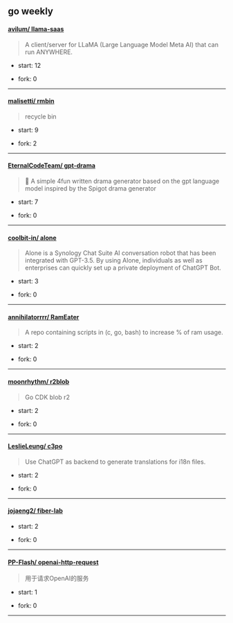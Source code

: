 ## go weekly

#### [avilum/ llama-saas](https://github.com/avilum/llama-saas)
>  A client/server for LLaMA (Large Language Model Meta AI) that can run ANYWHERE.
+ start: 12
+ fork: 0
---
#### [malisetti/ rmbin](https://github.com/malisetti/rmbin)
>  recycle bin 
+ start: 9
+ fork: 2
---
#### [EternalCodeTeam/ gpt-drama](https://github.com/EternalCodeTeam/gpt-drama)
>  🎉 A simple 4fun written drama generator based on the gpt language model inspired by the Spigot drama generator
+ start: 7
+ fork: 0
---
#### [coolbit-in/ alone](https://github.com/coolbit-in/alone)
>  Alone is a Synology Chat Suite AI conversation robot that has been integrated with GPT-3.5. By using Alone, individuals as well as enterprises can quickly set up a private deployment of ChatGPT Bot.
+ start: 3
+ fork: 0
---
#### [annihilatorrrr/ RamEater](https://github.com/annihilatorrrr/RamEater)
>  A repo containing scripts in (c, go, bash) to increase % of ram usage.
+ start: 2
+ fork: 0
---
#### [moonrhythm/ r2blob](https://github.com/moonrhythm/r2blob)
>  Go CDK blob r2
+ start: 2
+ fork: 0
---
#### [LeslieLeung/ c3po](https://github.com/LeslieLeung/c3po)
>  Use ChatGPT as backend to generate translations for i18n files.
+ start: 2
+ fork: 0
---
#### [jojaeng2/ fiber-lab](https://github.com/jojaeng2/fiber-lab)
>  
+ start: 2
+ fork: 0
---
#### [PP-Flash/ openai-http-request](https://github.com/PP-Flash/openai-http-request)
>  用于请求OpenAI的服务
+ start: 1
+ fork: 0
---